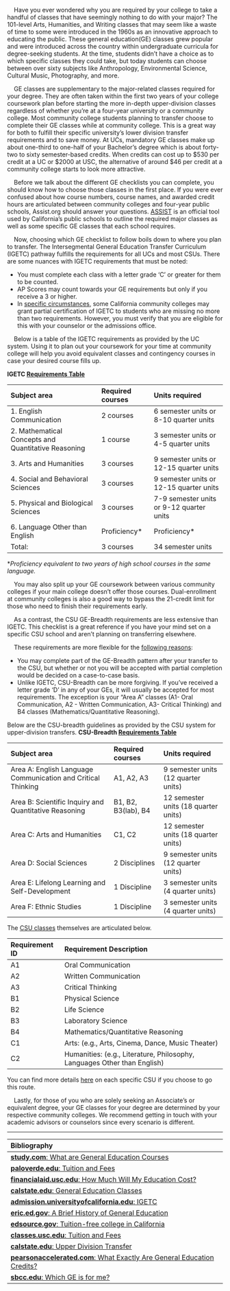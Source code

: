 &nbsp;&nbsp;&nbsp;&nbsp;Have you ever wondered why you are required by your college to take a handful of classes that have seemingly nothing to do with your major? The 101-level Arts, Humanities, and Writing classes that may seem like a waste of time to some were introduced in the 1960s as an innovative approach to educating the public. These general education(GE) classes grew popular and were introduced across the country within undergraduate curricula for degree-seeking students. At the time, students didn’t have a choice as to which specific classes they could take, but today students can choose between over sixty subjects like Anthropology, Environmental Science, Cultural Music, Photography, and more.

&nbsp;&nbsp;&nbsp;&nbsp;GE classes are supplementary to the major-related classes required for your degree. They are often taken within the first two years of your college coursework plan before starting the more in-depth upper-division classes regardless of whether you’re at a four-year university or a community college. Most community college students planning to transfer choose to complete their GE classes while at community college. This is a great way for both to fulfill their specific university’s lower division transfer requirements and to save money. At UCs, mandatory GE classes make up about one-third to one-half of your Bachelor’s degree which is about forty-two to sixty semester-based credits. When credits can cost up to $530 per credit at a UC or $2000 at USC, the alternative of around $46 per credit at a community college starts to look more attractive.

&nbsp;&nbsp;&nbsp;&nbsp;Before we talk about the different GE checklists you can complete, you should know how to choose those classes in the first place. If you were ever confused about how course numbers, course names, and awarded credit hours are articulated between community colleges and four-year public schools, Assist.org should answer your questions. [ASSIST](http://assist.org "ASSIST") is an official tool used by California’s public schools to outline the required major classes as well as some specific GE classes that each school requires.

&nbsp;&nbsp;&nbsp;&nbsp;Now, choosing which GE checklist to follow boils down to where you plan to transfer. The Intersegmental General Education Transfer Curriculum (IGETC) pathway fulfills the requirements for all UCs and most CSUs. There are some nuances with IGETC requirements that must be noted:
- You must complete each class with a letter grade ‘C’ or greater for them to be counted.
- AP Scores may count towards your GE requirements but only if you receive a 3 or higher.
- In [specific circumstances](https://admission.universityofcalifornia.edu/admission-requirements/transfer-requirements/general-education-igetc/igetc/ "specific circumstances"), some California community colleges may grant partial certification of IGETC to students who are missing no more than two requirements. However, you must verify that you are eligible for this with your counselor or the admissions office.

&nbsp;&nbsp;&nbsp;&nbsp;Below is a table of the IGETC requirements as provided by the UC system. Using it to plan out your coursework for your time at community college will help you avoid equivalent classes and contingency courses in case your desired course fills up. 

**IGETC [Requirements Table](https://admission.universityofcalifornia.edu/admission-requirements/transfer-requirements/general-education-igetc/igetc/ "Requirements Table")**

| Subject area  | Required courses  | Units required |
| :------------ |:---------------| :----|
|1. English Communication|2 courses|6 semester units or 8-10 quarter units|
|2. Mathematical Concepts and Quantitative Reasoning|1 course|3 semester units or 4-5 quarter units|
|3. Arts and Humanities |3 courses|9 semester units or 12-15 quarter units|
|4. Social and Behavioral Sciences|3 courses|9 semester units or 12-15 quarter units|
|5. Physical and Biological Sciences|3 courses|7-9 semester units or 9-12 quarter units|
|6. Language Other than English|Proficiency* | Proficiency* |
|Total:|3 courses|34 semester units|


**Proficiency equivalent to two years of high school courses in the same language.*

&nbsp;&nbsp;&nbsp;&nbsp;You may also split up your GE coursework between various community colleges if your main college doesn’t offer those courses. Dual-enrollment at community colleges is also a good way to bypass the 21-credit limit for those who need to finish their requirements early.

&nbsp;&nbsp;&nbsp;&nbsp;As a contrast,  the CSU GE-Breadth requirements are less extensive than IGETC. This checklist is a great reference if you have your mind set on a specific CSU school and aren’t planning on transferring elsewhere. 

&nbsp;&nbsp;&nbsp;&nbsp;These requirements are more flexible for the [following reasons](https://www.sbcc.edu/transfercenter/whichge.php "following reasons"):
- You may complete part of the GE-Breadth pattern after your transfer to the CSU, but whether or not you will be accepted with partial completion would be decided on a case-to-case basis.
- Unlike IGETC, CSU-Breadth can be more forgiving. If you’ve received a letter grade ‘D’ in any of your GEs, it will usually be accepted for most requirements. The exception is your “Area A” classes (A1- Oral Communication, A2 - Written Communication, A3- Critical Thinking) and B4 classes (Mathematics/Quantitative Reasoning).


Below are the CSU-breadth guidelines as provided by the CSU system for upper-division transfers.
**CSU-Breadth [Requirements Table](https://www2.calstate.edu/csu-system/administration/academic-and-student-affairs/academic-programs-innovations-and-faculty-development/faculty-development-and-innovative-pedagogy/Pages/general-education-policy.aspx "Requirements Table")**

| Subject area | Required courses | Units required |
|:-|:-|:-|
| Area A: English Language Communication and Critical Thinking | A1, A2, A3 | 9 semester units (12 quarter units) |
| Area B: Scientific Inquiry and Quantitative Reasoning | B1, B2, B3(lab), B4 | 12 semester units (18 quarter units) |
| Area C: Arts and Humanities | C1, C2 | 12 semester units (18 quarter units) |
| Area D: Social Sciences | 2 Disciplines | 9 semester units (12 quarter units) |
| Area E: Lifelong Learning and Self-Development | 1 Discipline | 3 semester units (4 quarter units) |
| Area F: Ethnic Studies | 1 Discipline | 3 semester units (4 quarter units) |

The [CSU classes](https://www2.calstate.edu/csu-system/administration/academic-and-student-affairs/academic-programs-innovations-and-faculty-development/faculty-development-and-innovative-pedagogy/Pages/general-education-policy.aspx "CSU classes") themselves are articulated below.

|Requirement ID | Requirement Description |
|:-|:-|
| A1 | Oral Communication |
| A2 | Written Communication |
| A3 | Critical Thinking |
| B1 | Physical Science |
| B2 | Life Science |
| B3 | Laboratory Science |
| B4 | Mathematics/Quantitative Reasoning |
| C1 | Arts: (e.g., Arts, Cinema, Dance, Music Theater) |
| C2 | Humanities: (e.g., Literature, Philosophy, Languages Other than English) |

You can find more details [here](https://www2.calstate.edu/csu-system/administration/academic-and-student-affairs/academic-programs-innovations-and-faculty-development/faculty-development-and-innovative-pedagogy/Pages/general-education-policy.aspx "here") on each specific CSU if you choose to go this route.

&nbsp;&nbsp;&nbsp;&nbsp;Lastly, for those of you who are solely seeking an Associate’s or equivalent degree, your GE classes for your degree are determined by your respective community colleges. We recommend getting in touch with your academic advisors or counselors since every scenario is different.


---


| Bibliography  |
| :------------ |
| [**study.com**: What are General Education Courses](https://study.com/academy/popular/what-are-general-education-courses.html) |
| [**paloverde.edu**: Tuition and Fees](http://www.paloverde.edu/students/tuition-fees.aspx) |
| [**financialaid.usc.edu**: How Much Will My Education Cost?](https://financialaid.usc.edu/graduates/prospective/how-much-wil-my-education-cost.html) |
| [**calstate.edu**: General Education Classes](https://www2.calstate.edu/csu-system/administration/academic-and-student-affairs/academic-programs-innovations-and-faculty-development/faculty-development-and-innovative-pedagogy/Pages/general-education-policy.aspx) |
| [**admission.universityofcalifornia.edu**: IGETC](https://admission.universityofcalifornia.edu/admission-requirements/transfer-requirements/general-education-igetc/igetc/) |
| [**eric.ed.gov**: A Brief History of General Education](https://eric.ed.gov/?id=EJ1090127) |
| [**edsource.gov**: Tuition-free college in California](https://edsource.org/2018/getting-free-college-tuition-in-california-a-quick-guide/599039) |
| [**classes.usc.edu**: Tuition and Fees](https://classes.usc.edu/term-20202/tuition-and-fees/) |
| [**calstate.edu**: Upper Division Transfer](https://www2.calstate.edu/apply/transfer/Pages/upper-division-transfer.aspx%5C) |
| [**pearsonaccelerated.com**: What Exactly Are General Education Credits?](https://pearsonaccelerated.com/blog/what-exactly-is-general-education) |
| [**sbcc.edu**: Which GE is for me?](https://www.sbcc.edu/transfercenter/whichge.php) |
